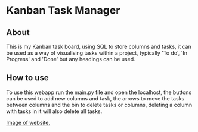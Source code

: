 <h1>Kanban Task Manager</h1>
<h2>About</h2>
<p>This is my Kanban task board, using SQL to store columns and tasks, it can be used as a way of visualising tasks within a project, typically 'To do', 'In Progress' and 'Done' but any headings can be used.</p>
<h2>How to use</h2>
<p>To use this webapp run the main.py file and open the localhost, the buttons can be used to add new columns and task, the arrows to move the tasks between columns and the bin to delete tasks or columns, deleting a column with tasks in it will also delete all tasks.</p>

<a href="https://github.com/Tom1o/Kanban-Task-Manager/assets/152978786/90cb74ed-01ba-4ae9-bff9-f0113a7302ff">Image of website.</a>
